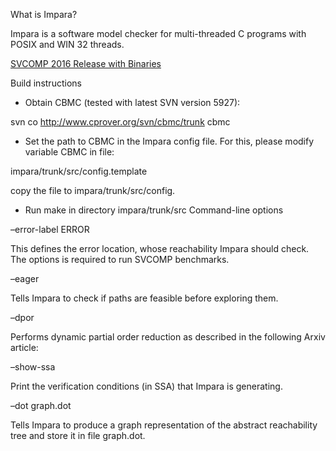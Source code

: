 
What is Impara?

Impara is a software model checker for multi-threaded C programs with POSIX and WIN 32 threads.

[SVCOMP 2016 Release with Binaries](https://github.com/bjowac/impara/releases/tag/0.4.3)


Build instructions

* Obtain CBMC (tested with latest SVN version 5927):

svn co http://www.cprover.org/svn/cbmc/trunk cbmc

* Set the path to CBMC in the Impara config file. For this, please modify variable CBMC in file:

impara/trunk/src/config.template

copy the file to impara/trunk/src/config.

* Run make in directory impara/trunk/src
Command-line options

–error-label ERROR

This defines the error location, whose reachability Impara should check. The options is required to run SVCOMP benchmarks.

–eager

Tells Impara to check if paths are feasible before exploring them.

–dpor

Performs dynamic partial order reduction as described in the following Arxiv article:

–show-ssa

Print the verification conditions (in SSA) that Impara is generating.

–dot graph.dot

Tells Impara to produce a graph representation of the abstract reachability tree and store it in file graph.dot.

